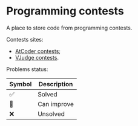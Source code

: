 # Programming contests

A place to store code from programming contests. 

Contests sites:

- [AtCoder contests](https://github.com/johnazedo/programming-contests/tree/main/atcoder);
- [VJudge contests](https://github.com/johnazedo/programming-contests/tree/main/vjudge).

Problems status:

| Symbol              | Description           |
|---------------------|-----------------------|
| :white_check_mark:  | Solved                |
| :construction:      | Can improve           |
| :x:                 | Unsolved              |
